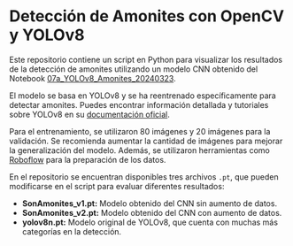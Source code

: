 # Detección de Amonites con OpenCV y YOLOv8

Este repositorio contiene un script en Python para visualizar los resultados de la detección de amonites utilizando un modelo CNN obtenido del Notebook [07a_YOLOv8_Amonites_20240323](https://github.com/sergioGarcia91/ML_and_EDA/blob/4081aacb63afe9fe88db9c1beeb047cb519f9813/07a_YOLOv8_Amonites_20240323.ipynb).

El modelo se basa en YOLOv8 y se ha reentrenado específicamente para detectar amonites. Puedes encontrar información detallada y tutoriales sobre YOLOv8 en su [documentación oficial](https://docs.ultralytics.com/es).

Para el entrenamiento, se utilizaron 80 imágenes y 20 imágenes para la validación. Se recomienda aumentar la cantidad de imágenes para mejorar la generalización del modelo. Además, se utilizaron herramientas como [Roboflow](https://roboflow.com) para la preparación de los datos.

En el repositorio se encuentran disponibles tres archivos `.pt`, que pueden modificarse en el script para evaluar diferentes resultados:

- **SonAmonites_v1.pt:** Modelo obtenido del CNN sin aumento de datos.
- **SonAmonites_v2.pt:** Modelo obtenido del CNN con aumento de datos.
- **yolov8n.pt:** Modelo original de YOLOv8, que cuenta con muchas más categorías en la detección.

